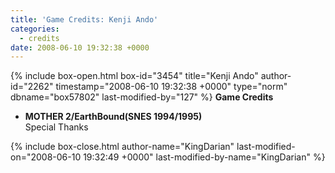 ```yaml
---
title: 'Game Credits: Kenji Ando'
categories:
  - credits
date: 2008-06-10 19:32:38 +0000
---
```

{% include box-open.html box-id="3454" title="Kenji Ando" author-id="2262" timestamp="2008-06-10 19:32:38 +0000" type="norm" dbname="box57802" last-modified-by="127" %}
<b>Game Credits</b>

<UL>

<LI><b>MOTHER 2/EarthBound(SNES 1994/1995)</b><BR />
Special Thanks</LI>

</UL>
{% include box-close.html author-name="KingDarian" last-modified-on="2008-06-10 19:32:49 +0000" last-modified-by-name="KingDarian" %}
